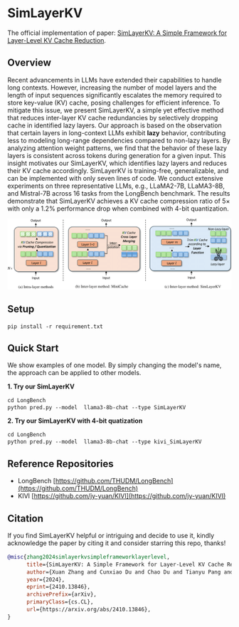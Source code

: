 # SimLayerKV

The official implementation of paper: [SimLayerKV: A Simple Framework for Layer-Level KV Cache Reduction](https://arxiv.org/pdf/2410.13846).

## Overview

Recent advancements in LLMs have extended their capabilities to handle long contexts. However, increasing the number of model layers and the length of input sequences significantly escalates the memory required to store key-value (KV) cache, posing challenges for efficient inference. To mitigate this issue, we present SimLayerKV, a simple yet effective method that reduces inter-layer KV cache redundancies by selectively dropping cache in identified lazy layers. Our approach is based on the observation that certain layers in long-context LLMs exhibit **lazy** behavior, contributing less to modeling long-range dependencies compared to non-lazy layers. By analyzing attention weight patterns, we find that the behavior of these lazy layers is consistent across tokens during generation for a given input. This insight motivates our SimLayerKV, which identifies lazy layers and reduces their KV cache accordingly. SimLayerKV is training-free, generalizable, and can be implemented with only seven lines of code. We conduct extensive experiments on three representative LLMs, e.g., LLaMA2-7B, LLaMA3-8B, and Mistral-7B across 16 tasks from the LongBench benchmark. The results demonstrate that SimLayerKV achieves a KV cache compression ratio of 5$\times$ with only a 1.2\% performance drop when combined with 4-bit quantization.

![](https://github.com/sail-sg/SimLayerKV/blob/main/Figures/crop_intro.png)

## Setup

```
pip install -r requirement.txt
```

## Quick Start
We show examples of one model. By simply changing the model's name, the approach can be applied to other models.


**1. Try our SimLayerKV**
   
```
cd LongBench
python pred.py --model  llama3-8b-chat --type SimLayerKV
```

**2. Try our SimLayerKV with 4-bit quatization**

```
cd LongBench
python pred.py --model  llama3-8b-chat --type kivi_SimLayerKV
```



## Reference Repositories

- LongBench [https://github.com/THUDM/LongBench](https://github.com/THUDM/LongBench)
- KIVI [https://github.com/jy-yuan/KIVI](https://github.com/jy-yuan/KIVI)

## Citation

If you find SimLayerKV helpful or intriguing and decide to use it, kindly acknowledge the paper by citing it and consider starring this repo, thanks!

```bibtex
@misc{zhang2024simlayerkvsimpleframeworklayerlevel,
      title={SimLayerKV: A Simple Framework for Layer-Level KV Cache Reduction}, 
      author={Xuan Zhang and Cunxiao Du and Chao Du and Tianyu Pang and Wei Gao and Min Lin},
      year={2024},
      eprint={2410.13846},
      archivePrefix={arXiv},
      primaryClass={cs.CL},
      url={https://arxiv.org/abs/2410.13846}, 
}
